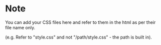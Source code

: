 # Note

You can add your CSS files here and refer to them in the html as per their file name only.

(e.g. Refer to "style.css" and not "/path/style.css" - the path is built in).